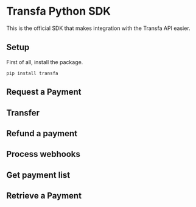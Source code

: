 # Transfa Python SDK

This is the official SDK that makes integration with the Transfa API easier. 

## Setup

First of all, install the package.

```shell
pip install transfa
```

## Request a Payment

## Transfer

## Refund a payment

## Process webhooks

## Get payment list

## Retrieve a Payment
